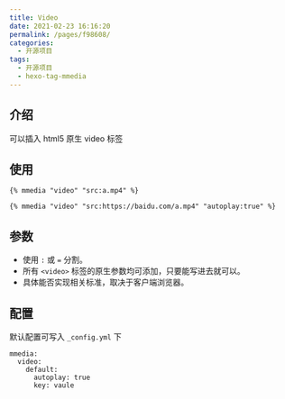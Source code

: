 ```yaml
---
title: Video
date: 2021-02-23 16:16:20
permalink: /pages/f98608/
categories:
  - 开源项目
tags:
  - 开源项目
  - hexo-tag-mmedia
---
```


## 介绍

可以插入 html5 原生 video 标签

## 使用

```
{% mmedia "video" "src:a.mp4" %}
```

```
{% mmedia "video" "src:https://baidu.com/a.mp4" "autoplay:true" %}
```

## 参数

- 使用 `:` 或 `=` 分割。
- 所有 `<video>` 标签的原生参数均可添加，只要能写进去就可以。
- 具体能否实现相关标准，取决于客户端浏览器。

## 配置

默认配置可写入 `_config.yml` 下

```
mmedia:
  video:
    default:
      autoplay: true
      key: vaule
```